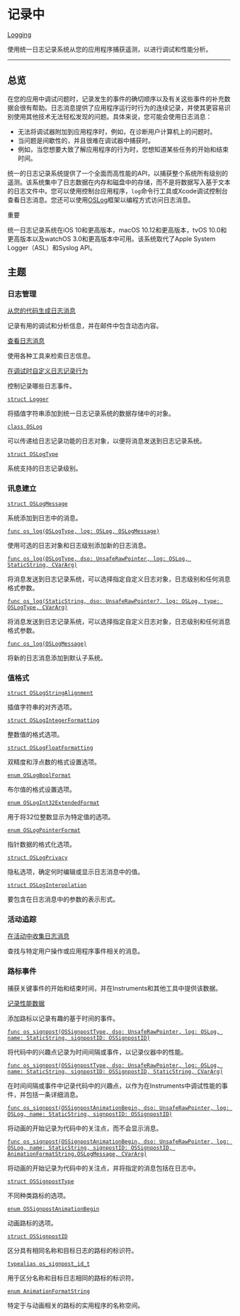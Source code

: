 # 记录中

[Logging](https://developer.apple.com/documentation/os/logging)

使用统一日志记录系统从您的应用程序捕获遥测，以进行调试和性能分析。

---

## 总览

在您的应用中调试问题时，记录发生的事件的确切顺序以及有关这些事件的补充数据会很有帮助。日志消息提供了应用程序运行时行为的连续记录，并使其更容易识别使用其他技术无法轻松发现的问题。具体来说，您可能会使用日志消息：

- 无法将调试器附加到应用程序时，例如，在诊断用户计算机上的问题时。
- 当问题是间歇性的，并且很难在调试器中捕获时。
- 例如，当您想要大致了解应用程序的行为时，您想知道某些任务的开始和结束时间。

统一的日志记录系统提供了一个全面而高性能的API，以捕获整个系统所有级别的遥测。该系统集中了日志数据在内存和磁盘中的存储，而不是将数据写入基于文本的日志文件中。您可以使用控制台应用程序，`log`命令行工具或Xcode调试控制台查看日志消息。您还可以使用[OSLog](https://developer.apple.com/documentation/oslog)框架以编程方式访问日志消息。

重要

统一日志记录系统在iOS 10和更高版本，macOS 10.12和更高版本，tvOS 10.0和更高版本以及watchOS 3.0和更高版本中可用。该系统取代了Apple System Logger（ASL）和Syslog API。



## 主题

### 日志管理

[从您的代码生成日志消息](https://developer.apple.com/documentation/os/logging/generating_log_messages_from_your_code)

记录有用的调试和分析信息，并在邮件中包含动态内容。

[查看日志消息](https://developer.apple.com/documentation/os/logging/viewing_log_messages)

使用各种工具来检索日志信息。

[在调试时自定义日志记录行为](https://developer.apple.com/documentation/os/logging/customizing_logging_behavior_while_debugging)

控制记录哪些日志事件。

[`struct Logger`](https://developer.apple.com/documentation/os/logger)

将插值字符串添加到统一日志记录系统的数据存储中的对象。

[`class OSLog`](https://developer.apple.com/documentation/os/oslog)

可以传递给日志记录功能的日志对象，以便将消息发送到日志记录系统。

[`struct OSLogType`](https://developer.apple.com/documentation/os/oslogtype)

系统支持的日志记录级别。

### 讯息建立

[`struct OSLogMessage`](https://developer.apple.com/documentation/os/oslogmessage)

系统添加到日志中的消息。

[`func os_log(OSLogType, log: OSLog, OSLogMessage)`](https://developer.apple.com/documentation/os/3580306-os_log)

使用可选的日志对象和日志级别添加新的日志消息。

[`func os_log(OSLogType, dso: UnsafeRawPointer, log: OSLog, StaticString, CVarArg)`](https://developer.apple.com/documentation/os/3019240-os_log)

将消息发送到日志记录系统，可以选择指定自定义日志对象，日志级别和任何消息格式参数。

[`func os_log(StaticString, dso: UnsafeRawPointer?, log: OSLog, type: OSLogType, CVarArg)`](https://developer.apple.com/documentation/os/2320718-os_log)

将消息发送到日志记录系统，可以选择指定自定义日志对象，日志级别和任何消息格式参数。

[`func os_log(OSLogMessage)`](https://developer.apple.com/documentation/os/3580305-os_log)

将新的日志消息添加到默认子系统。

### 值格式

[`struct OSLogStringAlignment`](https://developer.apple.com/documentation/os/oslogstringalignment)

插值字符串的对齐选项。

[`struct OSLogIntegerFormatting`](https://developer.apple.com/documentation/os/oslogintegerformatting)

整数值的格式选项。

[`struct OSLogFloatFormatting`](https://developer.apple.com/documentation/os/oslogfloatformatting)

双精度和浮点数的格式设置选项。

[`enum OSLogBoolFormat`](https://developer.apple.com/documentation/os/oslogboolformat)

布尔值的格式设置选项。

[`enum OSLogInt32ExtendedFormat`](https://developer.apple.com/documentation/os/oslogint32extendedformat)

用于将32位整数显示为特定值的选项。

[`enum OSLogPointerFormat`](https://developer.apple.com/documentation/os/oslogpointerformat)

指针数据的格式化选项。

[`struct OSLogPrivacy`](https://developer.apple.com/documentation/os/oslogprivacy)

隐私选项，确定何时编辑或显示日志消息中的值。

[`struct OSLogInterpolation`](https://developer.apple.com/documentation/os/osloginterpolation)

要包含在日志消息中的参数的表示形式。

### 活动追踪

[在活动中收集日志消息](https://developer.apple.com/documentation/os/logging/collecting_log_messages_in_activities)

查找与特定用户操作或应用程序事件相关的消息。

### 路标事件

捕获关键事件的开始和结束时间，并在Instruments和其他工具中提供该数据。

[记录性能数据](https://developer.apple.com/documentation/os/logging/recording_performance_data)

添加路标以记录有趣的基于时间的事件。

[`func os_signpost(OSSignpostType, dso: UnsafeRawPointer, log: OSLog, name: StaticString, signpostID: OSSignpostID)`](https://developer.apple.com/documentation/os/3019241-os_signpost)

将代码中的兴趣点记录为时间间隔或事件，以记录仪器中的性能。

[`func os_signpost(OSSignpostType, dso: UnsafeRawPointer, log: OSLog, name: StaticString, signpostID: OSSignpostID, StaticString, CVarArg)`](https://developer.apple.com/documentation/os/3019242-os_signpost)

在时间间隔或事件中记录代码中的兴趣点，以作为在Instruments中调试性能的事件，并包括一条详细消息。

[`func os_signpost(OSSignpostAnimationBegin, dso: UnsafeRawPointer, log: OSLog, name: StaticString, signpostID: OSSignpostID)`](https://developer.apple.com/documentation/os/3612096-os_signpost)

将动画的开始记录为代码中的关注点，而不会显示消息。

[`func os_signpost(OSSignpostAnimationBegin, dso: UnsafeRawPointer, log: OSLog, name: StaticString, signpostID: OSSignpostID, AnimationFormatString.OSLogMessage, CVarArg)`](https://developer.apple.com/documentation/os/3612097-os_signpost)

将动画的开始记录为代码中的关注点，并将指定的消息包括在日志中。

[`struct OSSignpostType`](https://developer.apple.com/documentation/os/ossignposttype)

不同种类路标的选项。

[`enum OSSignpostAnimationBegin`](https://developer.apple.com/documentation/os/ossignpostanimationbegin)

动画路标的选项。

[`struct OSSignpostID`](https://developer.apple.com/documentation/os/ossignpostid)

区分具有相同名称和目标日志的路标的标识符。

[`typealias os_signpost_id_t`](https://developer.apple.com/documentation/os/os_signpost_id_t)

用于区分名称和目标日志相同的路标的标识符。

[`enum AnimationFormatString`](https://developer.apple.com/documentation/os/animationformatstring)

特定于与动画相关的路标的实用程序的名称空间。